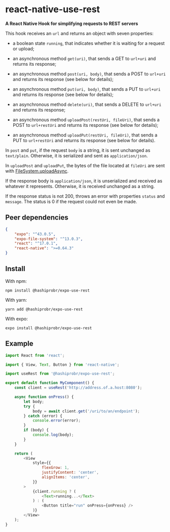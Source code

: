 react-native-use-rest
=====================

**A React Native Hook for simplifying requests to REST servers**

This hook receives an `url` and returns an object with seven properties:

* a boolean state `running`, that indicates whether it is waiting for a request
  or upload;

* an asynchronous method `get(uri)`, that sends a GET to `url+uri` and returns
  its response;

* an asynchronous method `post(uri, body)`, that sends a POST to `url+uri` and
  returns its response (see below for details);

* an asynchronous method `put(uri, body)`, that sends a PUT to `url+uri` and
  returns its response (see below for details);

* an asynchronous method `delete(uri)`, that sends a DELETE to `url+uri` and
  returns its response;

* an asynchronous method `uploadPost(restUri, fileUri)`, that sends a POST to
  `url+restUri` and returns its response (see below for details);

* an asynchronous method `uploadPut(restUri, fileUri)`, that sends a PUT to
  `url+restUri` and returns its response (see below for details).

In `post` and `put`, if the request `body` is a string, it is sent unchanged as
`text/plain`. Otherwise, it is serialized and sent as `application/json`.

In `uploadPost` and `uploadPut`, the bytes of the file located at `fileUri` are
sent with
[FileSystem.uploadAsync](https://docs.expo.dev/versions/latest/sdk/filesystem/#filesystemuploadasyncurl-fileuri-options).

If the response body is `application/json`, it is unserialized and received as
whatever it represents. Otherwise, it is received unchanged as a string.

If the response status is not 200, throws an error with properties `status` and
`message`. The status is 0 if the request could not even be made.


Peer dependencies
-----------------

``` json
{
    "expo": "^43.0.5",
    "expo-file-system": "^13.0.3",
    "react": "^17.0.1",
    "react-native": ">=0.64.3"
}
```


Install
-------

With npm:

```
npm install @hashiprobr/expo-use-rest
```

With yarn:

```
yarn add @hashiprobr/expo-use-rest
```

With expo:

```
expo install @hashiprobr/expo-use-rest
```


Example
-------

``` js
import React from 'react';

import { View, Text, Button } from 'react-native';

import useRest from '@hashiprobr/expo-use-rest';

export default function MyComponent() {
    const client = useRest('http://address.of.a.host:8080');

    async function onPress() {
        let body;
        try {
            body = await client.get('/uri/to/an/endpoint');
        } catch (error) {
            console.error(error);
        }
        if (body) {
            console.log(body);
        }
    }

    return (
        <View
            style={{
                flexGrow: 1,
                justifyContent: 'center',
                alignItems: 'center',
            }}
        >
            {client.running ? (
                <Text>running...</Text>
            ) : (
                <Button title="run" onPress={onPress} />
            )}
        </View>
    );
}
```
